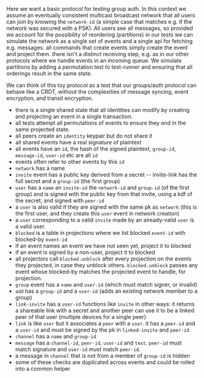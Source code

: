
Here we want a basic protocol for testing group auth. In this context we assume an eventually consistent multicast broadcast network that all users can join by knowing the `network-id` (a simple case that matches e.g. if the network was secured with a PSK). All users see all messages, so provided we account for the possibility of reordering (partitions) in our tests we can simulate the network as a single set of events and a single api for fetching e.g. messages. all commands that create events simply create the event and project them. there isn't a distinct receiving step, e.g. as in our other protocols where we handle events in an incoming queue. We simulate partitions by adding a permutation test to test-runner and ensuring that all orderings result in the same state. 

We can think of this toy protocol as a test that our groups/auth protocol can behave like a CRDT, without the complexities of message syncing, event encryption, and transit encryption.

- there is a single shared state that all identities can modify by creating and projecting an event in a single transaction.
- all tests attempt all permutations of events to ensure they end in the same projected state.
- all peers create an `identity` keypair but do not share it
- all shared events have a real signature of plaintext 
- all events have an `id`, the hash of the signed plaintext, `group-id`, `message-id`, `user-id` etc are all `id` 
- events often refer to other events by this `id` 
- `network` has a name
- `invite` event has a public key derived from a secret -- invite-link has the full secret and a `group-id` (the first group)
- `user` has a `name` an `invite-id` the `network-id` and `group-id` (of the first group) and is signed with the public key from that invite, using a kdf of the secret, and signed with `peer-id`
- a `user` is also valid if they are signed with the same pk as `network` (this is the first user, and they create this `user` event in network creation)
- a `user` corresponding to a valid `invite` made by an already-valid `user` is a valid user.
- `blocked` is a table in projections where we list blocked `event-id` with blocked-by `event-id`
- if an event names an event we have not seen yet, project it to blocked
- if an event is signed by a non-user, project it to blocked
- all projectors call `blocked.unblock` after every projection on the events they projected, in case they unblock others. `blocked.unblock` passes any event whose blocked-by matches the projected event to handle, for projection.
- `group` event has a `name` and `user-id` (which must match signer, or invalid)
- `add` has a `group-id` and a `user-id` (adds an existing network member to a group)
- `link-invite` has a `user-id` functions like `invite` in other ways: it returns a shareable link with a secret and another peer can use it to be a linked peer of that user (multiple devices for a single peer)
- `link` is like `user` but it associates a `peer` with a `user`. it has a `peer-id` and a `user-id` and must be signed by the pk in `linked-invite` and `peer-id` 
- `channel` has a `name` and `group-id`
- `message` has a `channel-id`, `peer-id`, `user-id` and `text`. `peer-id` must match signature and `user-id` must match `peer-id`. 
- a message in `channel` that is not from a member of `group-id` is hidden  
- some of these checks are duplicated across events and could be rolled into a common helper
